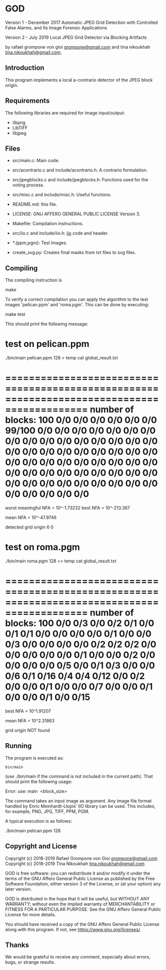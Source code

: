 GOD
===

Version 1 - December 2017
Automatic JPEG Grid Detection with Controlled False Alarms, and Its
Image Forensic Applications

Version 2 - July 2019
Local JPEG Grid Detector via Blocking Artifacts


by rafael grompone von gioi <grompone@gmail.com>
and tina nikoukhah <tina.nikoukhah@gmail.com>,


Introduction
------------

This program implements a local a-contrario detector of the JPEG block origin.


Requirements
------------

The following libraries are required for image input/output:

  - libpng
  - LibTIFF
  - libjpeg


Files
-----

- src/main.c: Main code.

- src/acontrario.c and include/acontrario.h: A contrario formulation.

- src/jpegblocks.c and include/jpegblocks.h: Functions used for the voting process.

- src/misc.c and include/misc.h: Useful functions.

- README.md: this file.

- LICENSE: GNU AFFERO GENERAL PUBLIC LICENSE Version 3.

- Makefile: Compilation instructions.

- src/iio.c and include/iio.h: [iio](https://github.com/mnhrdt/iio) code and header.

- *.{ppm,pgm}: Test images.

- create_svg.py: Creates final masks from txt files to svg files.


Compiling
---------

The compiling instruction is

  make

To verify a correct compilation you can apply the algorithm to the test images
'pelican.ppm' and 'roma.pgm'. This can be done by executing:

  make test

This should print the following message:

test on pelican.ppm
===================
./bin/main pelican.ppm 128 > temp
cat global_result.txt

============================================================================================
number of blocks: 100
       0/0        0/0        0/0        0/0        0/0        0/0       99/100        0/0
       0/0        0/0        0/0        0/0        0/0        0/0        0/0        0/0
       0/0        0/0        0/0        0/0        0/0        0/0        0/0        0/0
       0/0        0/0        0/0        0/0        0/0        0/0        0/0        0/0
       0/0        0/0        0/0        0/0        0/0        0/0        0/0        0/0
       0/0        0/0        0/0        0/0        0/0        0/0        0/0        0/0
       0/0        0/0        0/0        0/0        0/0        0/0        0/0        0/0
       0/0        0/0        0/0        0/0        0/0        0/0        0/0        0/0
============================================================================================
worst meaningful NFA = 10^-1.73232
best NFA = 10^-213.367

mean NFA = 10^-47.9746

detected grid origin 6 0


test on roma.pgm
================
./bin/main roma.pgm 128 >> temp
cat global_result.txt

============================================================================================
number of blocks: 100
       0/0        0/3        0/0        0/2        0/1        0/0        0/1        0/1
       0/0        0/0        0/0        0/0        0/1        0/0        0/0        0/3
       0/0        0/0        0/0        0/0        0/2        0/2        0/2        0/0
       0/0        0/0        0/0        0/0        0/1        0/0        0/0        0/2
       0/0        0/0        0/0        0/0        0/5        0/0        0/1        0/3
       0/0        0/0        0/6        0/1        0/16        0/4        0/4        0/12
       0/0        0/2        0/0        0/0        0/1        0/0        0/0        0/7
       0/0        0/0        0/1        0/0        0/0        0/1        0/0        0/15
============================================================================================
best NFA = 10^1.91207

mean NFA = 10^2.31863

grid origin NOT found


Running
-------

The program is executed as:

    bin/main

(use ./bin/main if the command is not included in the current path).
That should print the following usage:

  Error: use: main <image> <block_size>

The command takes an input image as argument. Any image file format handled by
Enric Meinhardt-Llopis' IIO library can be used. This includes, for example,
PNG, JPG, TIFF, PPM, PGM.

A typical execution is as follows:

  ./bin/main pelican.ppm 128


Copyright and License
---------------------

Copyright (c) 2018-2019 Rafael Grompone von Gioi grompone@gmail.com
Copyright (c) 2018-2019 Tina Nikoukhah tina.nikoukhah@gmail.com

GOD is free software: you can redistribute it and/or modify it under
the terms of the GNU Affero General Public License as published by the
Free Software Foundation, either version 3 of the License, or (at your
option) any later version.

GOD is distributed in the hope that it will be useful, but WITHOUT
ANY WARRANTY; without even the implied warranty of MERCHANTABILITY or
FITNESS FOR A PARTICULAR PURPOSE. See the GNU Affero General Public
License for more details.

You should have received a copy of the GNU Affero General Public
License along with this program. If not, see
https://www.gnu.org/licenses/.

Thanks
------

We would be grateful to receive any comment, especially about errors, bugs,
or strange results.
